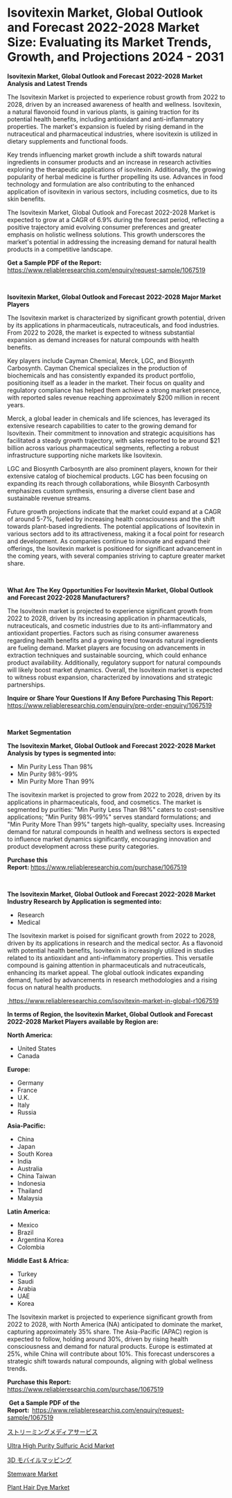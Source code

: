 <p><h1>Isovitexin Market, Global Outlook and Forecast 2022-2028 Market Size: Evaluating its Market Trends, Growth, and Projections 2024 - 2031</h1></p><p><strong>Isovitexin Market, Global Outlook and Forecast 2022-2028 Market Analysis and Latest Trends</strong></p>
<p><p>The Isovitexin Market is projected to experience robust growth from 2022 to 2028, driven by an increased awareness of health and wellness. Isovitexin, a natural flavonoid found in various plants, is gaining traction for its potential health benefits, including antioxidant and anti-inflammatory properties. The market's expansion is fueled by rising demand in the nutraceutical and pharmaceutical industries, where isovitexin is utilized in dietary supplements and functional foods.</p><p>Key trends influencing market growth include a shift towards natural ingredients in consumer products and an increase in research activities exploring the therapeutic applications of isovitexin. Additionally, the growing popularity of herbal medicine is further propelling its use. Advances in food technology and formulation are also contributing to the enhanced application of isovitexin in various sectors, including cosmetics, due to its skin benefits.</p><p>The Isovitexin Market, Global Outlook and Forecast 2022-2028 Market is expected to grow at a CAGR of 6.9% during the forecast period, reflecting a positive trajectory amid evolving consumer preferences and greater emphasis on holistic wellness solutions. This growth underscores the market's potential in addressing the increasing demand for natural health products in a competitive landscape.</p></p>
<p><strong>Get a Sample PDF of the Report:&nbsp;</strong> <a href="https://www.reliableresearchiq.com/enquiry/request-sample/1067519">https://www.reliableresearchiq.com/enquiry/request-sample/1067519</a></p>
<p>&nbsp;</p>
<p><strong>Isovitexin Market, Global Outlook and Forecast 2022-2028 Major Market Players</strong></p>
<p><p>The Isovitexin market is characterized by significant growth potential, driven by its applications in pharmaceuticals, nutraceuticals, and food industries. From 2022 to 2028, the market is expected to witness substantial expansion as demand increases for natural compounds with health benefits.</p><p>Key players include Cayman Chemical, Merck, LGC, and Biosynth Carbosynth. Cayman Chemical specializes in the production of biochemicals and has consistently expanded its product portfolio, positioning itself as a leader in the market. Their focus on quality and regulatory compliance has helped them achieve a strong market presence, with reported sales revenue reaching approximately $200 million in recent years.</p><p>Merck, a global leader in chemicals and life sciences, has leveraged its extensive research capabilities to cater to the growing demand for Isovitexin. Their commitment to innovation and strategic acquisitions has facilitated a steady growth trajectory, with sales reported to be around $21 billion across various pharmaceutical segments, reflecting a robust infrastructure supporting niche markets like Isovitexin.</p><p>LGC and Biosynth Carbosynth are also prominent players, known for their extensive catalog of biochemical products. LGC has been focusing on expanding its reach through collaborations, while Biosynth Carbosynth emphasizes custom synthesis, ensuring a diverse client base and sustainable revenue streams.</p><p>Future growth projections indicate that the market could expand at a CAGR of around 5-7%, fueled by increasing health consciousness and the shift towards plant-based ingredients. The potential applications of Isovitexin in various sectors add to its attractiveness, making it a focal point for research and development. As companies continue to innovate and expand their offerings, the Isovitexin market is positioned for significant advancement in the coming years, with several companies striving to capture greater market share.</p></p>
<p>&nbsp;</p>
<p><strong>What Are The Key Opportunities For Isovitexin Market, Global Outlook and Forecast 2022-2028 Manufacturers?</strong></p>
<p><p>The Isovitexin market is projected to experience significant growth from 2022 to 2028, driven by its increasing application in pharmaceuticals, nutraceuticals, and cosmetic industries due to its anti-inflammatory and antioxidant properties. Factors such as rising consumer awareness regarding health benefits and a growing trend towards natural ingredients are fueling demand. Market players are focusing on advancements in extraction techniques and sustainable sourcing, which could enhance product availability. Additionally, regulatory support for natural compounds will likely boost market dynamics. Overall, the Isovitexin market is expected to witness robust expansion, characterized by innovations and strategic partnerships.</p></p>
<p><strong>Inquire or Share Your Questions If Any Before Purchasing This Report:</strong> <a href="https://www.reliableresearchiq.com/enquiry/pre-order-enquiry/1067519">https://www.reliableresearchiq.com/enquiry/pre-order-enquiry/1067519</a></p>
<p>&nbsp;</p>
<p><strong>Market Segmentation</strong></p>
<p><strong>The Isovitexin Market, Global Outlook and Forecast 2022-2028 Market Analysis by types is segmented into:</strong></p>
<p><ul><li>Min Purity Less Than 98%</li><li>Min Purity 98%-99%</li><li>Min Purity More Than 99%</li></ul></p>
<p><p>The isovitexin market is projected to grow from 2022 to 2028, driven by its applications in pharmaceuticals, food, and cosmetics. The market is segmented by purities: "Min Purity Less Than 98%" caters to cost-sensitive applications; "Min Purity 98%-99%" serves standard formulations; and "Min Purity More Than 99%" targets high-quality, specialty uses. Increasing demand for natural compounds in health and wellness sectors is expected to influence market dynamics significantly, encouraging innovation and product development across these purity categories.</p></p>
<p><strong>Purchase this Report:&nbsp;</strong><a href="https://www.reliableresearchiq.com/purchase/1067519">https://www.reliableresearchiq.com/purchase/1067519</a></p>
<p>&nbsp;</p>
<p><strong>The Isovitexin Market, Global Outlook and Forecast 2022-2028 Market Industry Research by Application is segmented into:</strong></p>
<p><ul><li>Research</li><li>Medical</li></ul></p>
<p><p>The Isovitexin market is poised for significant growth from 2022 to 2028, driven by its applications in research and the medical sector. As a flavonoid with potential health benefits, Isovitexin is increasingly utilized in studies related to its antioxidant and anti-inflammatory properties. This versatile compound is gaining attention in pharmaceuticals and nutraceuticals, enhancing its market appeal. The global outlook indicates expanding demand, fueled by advancements in research methodologies and a rising focus on natural health products.</p></p>
<p><a href="https://www.reliableresearchiq.com/isovitexin-market-in-global-r1067519">&nbsp;https://www.reliableresearchiq.com/isovitexin-market-in-global-r1067519</a></p>
<p><strong>In terms of Region, the Isovitexin Market, Global Outlook and Forecast 2022-2028 Market Players available by Region are:</strong></p>
<p>
    <p> <strong> North America: </strong>
        <ul>
            <li>United States</li>
            <li>Canada</li>
        </ul>
        </p> 
    <p> <strong> Europe: </strong>
        <ul>
            <li>Germany</li>
            <li>France</li>
            <li>U.K.</li>
            <li>Italy</li>
            <li>Russia</li>
        </ul>
        </p> 
    <p> <strong> Asia-Pacific: </strong>
        <ul>
            <li>China</li>
            <li>Japan</li>
            <li>South Korea</li>
            <li>India</li>
            <li>Australia</li>
            <li>China Taiwan</li>
            <li>Indonesia</li>
            <li>Thailand</li>
            <li>Malaysia</li>
        </ul>
        </p> 
    <p> <strong> Latin America: </strong>
        <ul>
            <li>Mexico</li>
            <li>Brazil</li>
            <li>Argentina Korea</li>
            <li>Colombia</li>
        </ul>
        </p> 
    <p> <strong> Middle East & Africa: </strong>
        <ul>
            <li>Turkey</li>
            <li>Saudi</li>
            <li>Arabia</li>
            <li>UAE</li>
            <li>Korea</li>
        </ul>
    </p>
    </p>
<p><p>The Isovitexin market is projected to experience significant growth from 2022 to 2028, with North America (NA) anticipated to dominate the market, capturing approximately 35% share. The Asia-Pacific (APAC) region is expected to follow, holding around 30%, driven by rising health consciousness and demand for natural products. Europe is estimated at 25%, while China will contribute about 10%. This forecast underscores a strategic shift towards natural compounds, aligning with global wellness trends.</p></p>
<p><strong>Purchase this Report: </strong><a href="https://www.reliableresearchiq.com/purchase/1067519">https://www.reliableresearchiq.com/purchase/1067519</a></p>
<p>&nbsp;<strong>Get a Sample PDF of the Report:&nbsp;&nbsp;</strong><a href="https://www.reliableresearchiq.com/enquiry/request-sample/1067519">https://www.reliableresearchiq.com/enquiry/request-sample/1067519</a></p>
<p><strong></strong></p>
<p><p><a href="https://medium.com/@katheleentco/%E3%82%B9%E3%83%88%E3%83%AA%E3%83%BC%E3%83%9F%E3%83%B3%E3%82%B0%E3%83%A1%E3%83%87%E3%82%A3%E3%82%A2%E3%82%B5%E3%83%BC%E3%83%93%E3%82%B9%E5%B8%82%E5%A0%B4-2024%E5%B9%B4%E3%81%8B%E3%82%892031%E5%B9%B4%E3%81%AE%E3%82%B0%E3%83%AD%E3%83%BC%E3%83%90%E3%83%AB%E5%B8%82%E5%A0%B4%E3%81%AE%E6%B4%9E%E5%AF%9F%E3%81%A8%E8%B2%A9%E5%A3%B2%E3%83%88%E3%83%AC%E3%83%B3%E3%83%89-d0ea060bc01a">ストリーミングメディアサービス</a></p><p><a href="https://issuu.com/reportprime-2/docs/ultra-high-purity-sulfuric-acid-mar_fc3f6d8feb3e90">Ultra High Purity Sulfuric Acid Market</a></p><p><a href="https://medium.com/@katheleentco/%E3%82%B0%E3%83%AD%E3%83%BC%E3%83%90%E3%83%AB3d%E3%83%A2%E3%83%90%E3%82%A4%E3%83%AB%E3%83%9E%E3%83%83%E3%83%94%E3%83%B3%E3%82%B0%E5%B8%82%E5%A0%B4%E3%81%AF-2024%E5%B9%B4%E3%81%8B%E3%82%892031%E5%B9%B4%E3%81%AE%E6%9C%9F%E9%96%93%E3%81%AB%E3%81%8A%E3%81%84%E3%81%A6%E5%B9%B4%E5%B9%B3%E5%9D%87%E6%88%90%E9%95%B7%E7%8E%87-cagr-14-3-%E3%81%AE%E6%88%90%E9%95%B7%E3%81%8C%E4%BA%88%E6%B8%AC%E3%81%95%E3%82%8C%E3%81%A6%E3%81%84%E3%81%BE%E3%81%99-c029c430ca21">3D モバイルマッピング</a></p><p><a href="https://medium.com/@peterm12562/stemware-market-trends-and-strategic-market-insights-2024-2031-fc5e1512f37d">Stemware Market</a></p><p><a href="https://medium.com/@peterm12562/plant-hair-dye-market-outlook-and-forecast-from-2024-to-2031-81998fc1050f">Plant Hair Dye Market</a></p></p>
